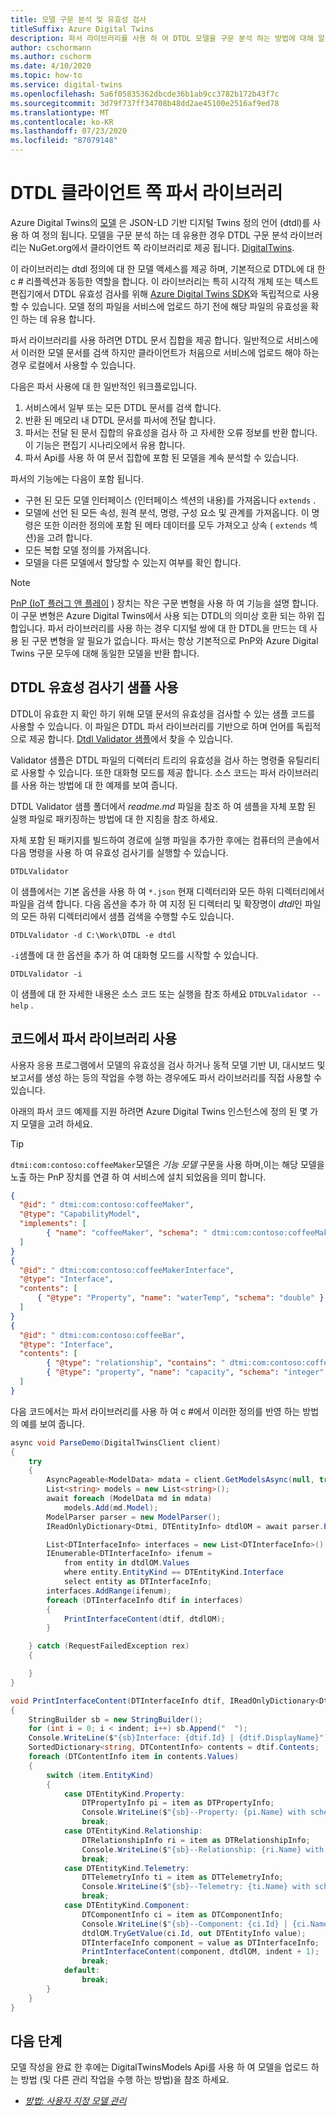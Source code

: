 ```yaml
---
title: 모델 구문 분석 및 유효성 검사
titleSuffix: Azure Digital Twins
description: 파서 라이브러리를 사용 하 여 DTDL 모델을 구문 분석 하는 방법에 대해 알아봅니다.
author: cschormann
ms.author: cschorm
ms.date: 4/10/2020
ms.topic: how-to
ms.service: digital-twins
ms.openlocfilehash: 5a6f05835362dbcde36b1ab9cc3782b172b43f7c
ms.sourcegitcommit: 3d79f737ff34708b48dd2ae45100e2516af9ed78
ms.translationtype: MT
ms.contentlocale: ko-KR
ms.lasthandoff: 07/23/2020
ms.locfileid: "87079148"
---
```

# <a name="dtdl-client-side-parser-library"></a>DTDL 클라이언트 쪽 파서 라이브러리

Azure Digital Twins의 [모델](concepts-models.md) 은 JSON-LD 기반 디지털 Twins 정의 언어 (dtdl)를 사용 하 여 정의 됩니다. 모델을 구문 분석 하는 데 유용한 경우 DTDL 구문 분석 라이브러리는 NuGet.org에서 클라이언트 쪽 라이브러리로 제공 됩니다. [DigitalTwins](https://nuget.org/packages/Microsoft.Azure.DigitalTwins.Parser/).

이 라이브러리는 dtdl 정의에 대 한 모델 액세스를 제공 하며, 기본적으로 DTDL에 대 한 c # 리플렉션과 동등한 역할을 합니다. 이 라이브러리는 특히 시각적 개체 또는 텍스트 편집기에서 DTDL 유효성 검사를 위해 [Azure Digital Twins SDK](how-to-use-apis-sdks.md)와 독립적으로 사용할 수 있습니다. 모델 정의 파일을 서비스에 업로드 하기 전에 해당 파일의 유효성을 확인 하는 데 유용 합니다.

파서 라이브러리를 사용 하려면 DTDL 문서 집합을 제공 합니다. 일반적으로 서비스에서 이러한 모델 문서를 검색 하지만 클라이언트가 처음으로 서비스에 업로드 해야 하는 경우 로컬에서 사용할 수 있습니다. 

다음은 파서 사용에 대 한 일반적인 워크플로입니다.
1. 서비스에서 일부 또는 모든 DTDL 문서를 검색 합니다.
2. 반환 된 메모리 내 DTDL 문서를 파서에 전달 합니다.
3. 파서는 전달 된 문서 집합의 유효성을 검사 하 고 자세한 오류 정보를 반환 합니다. 이 기능은 편집기 시나리오에서 유용 합니다.
4. 파서 Api를 사용 하 여 문서 집합에 포함 된 모델을 계속 분석할 수 있습니다. 

파서의 기능에는 다음이 포함 됩니다.
* 구현 된 모든 모델 인터페이스 (인터페이스 섹션의 내용)를 가져옵니다 `extends` .
* 모델에 선언 된 모든 속성, 원격 분석, 명령, 구성 요소 및 관계를 가져옵니다. 이 명령은 또한 이러한 정의에 포함 된 메타 데이터를 모두 가져오고 상속 ( `extends` 섹션)을 고려 합니다.
* 모든 복합 모델 정의를 가져옵니다.
* 모델을 다른 모델에서 할당할 수 있는지 여부를 확인 합니다.

> [!NOTE]
> [PnP (IoT 플러그 앤 플레이](../iot-pnp/overview-iot-plug-and-play.md) ) 장치는 작은 구문 변형을 사용 하 여 기능을 설명 합니다. 이 구문 변형은 Azure Digital Twins에서 사용 되는 DTDL의 의미상 호환 되는 하위 집합입니다. 파서 라이브러리를 사용 하는 경우 디지털 쌍에 대 한 DTDL을 만드는 데 사용 된 구문 변형을 알 필요가 없습니다. 파서는 항상 기본적으로 PnP와 Azure Digital Twins 구문 모두에 대해 동일한 모델을 반환 합니다.

## <a name="use-the-dtdl-validator-sample"></a>DTDL 유효성 검사기 샘플 사용

DTDL이 유효한 지 확인 하기 위해 모델 문서의 유효성을 검사할 수 있는 샘플 코드를 사용할 수 있습니다. 이 파일은 DTDL 파서 라이브러리를 기반으로 하며 언어를 독립적으로 제공 합니다. [Dtdl Validator 샘플](https://docs.microsoft.com/samples/azure-samples/dtdl-validator/dtdl-validator)에서 찾을 수 있습니다.

Validator 샘플은 DTDL 파일의 디렉터리 트리의 유효성을 검사 하는 명령줄 유틸리티로 사용할 수 있습니다. 또한 대화형 모드를 제공 합니다. 소스 코드는 파서 라이브러리를 사용 하는 방법에 대 한 예제를 보여 줍니다.

DTDL Validator 샘플 폴더에서 *readme.md* 파일을 참조 하 여 샘플을 자체 포함 된 실행 파일로 패키징하는 방법에 대 한 지침을 참조 하세요.

자체 포함 된 패키지를 빌드하여 경로에 실행 파일을 추가한 후에는 컴퓨터의 콘솔에서 다음 명령을 사용 하 여 유효성 검사기를 실행할 수 있습니다.

```cmd/sh
DTDLValidator
```

이 샘플에서는 기본 옵션을 사용 하 여 `*.json` 현재 디렉터리와 모든 하위 디렉터리에서 파일을 검색 합니다. 다음 옵션을 추가 하 여 지정 된 디렉터리 및 확장명이 *dtdl*인 파일의 모든 하위 디렉터리에서 샘플 검색을 수행할 수도 있습니다.

```cmd/sh
DTDLValidator -d C:\Work\DTDL -e dtdl 
```

`-i`샘플에 대 한 옵션을 추가 하 여 대화형 모드를 시작할 수 있습니다.

```cmd/sh
DTDLValidator -i
```

이 샘플에 대 한 자세한 내용은 소스 코드 또는 실행을 참조 하세요 `DTDLValidator --help` .

## <a name="use-the-parser-library-in-code"></a>코드에서 파서 라이브러리 사용

사용자 응용 프로그램에서 모델의 유효성을 검사 하거나 동적 모델 기반 UI, 대시보드 및 보고서를 생성 하는 등의 작업을 수행 하는 경우에도 파서 라이브러리를 직접 사용할 수 있습니다.

아래의 파서 코드 예제를 지원 하려면 Azure Digital Twins 인스턴스에 정의 된 몇 가지 모델을 고려 하세요.

> [!TIP] 
> `dtmi:com:contoso:coffeeMaker`모델은 *기능 모델* 구문을 사용 하며,이는 해당 모델을 노출 하는 PnP 장치를 연결 하 여 서비스에 설치 되었음을 의미 합니다.

```json
{
  "@id": " dtmi:com:contoso:coffeeMaker",
  "@type": "CapabilityModel",
  "implements": [
        { "name": "coffeeMaker", "schema": " dtmi:com:contoso:coffeeMakerInterface" }
  ]    
}
{
  "@id": " dtmi:com:contoso:coffeeMakerInterface",
  "@type": "Interface",
  "contents": [
      { "@type": "Property", "name": "waterTemp", "schema": "double" }  
  ]
}
{
  "@id": " dtmi:com:contoso:coffeeBar",
  "@type": "Interface",
  "contents": [
        { "@type": "relationship", "contains": " dtmi:com:contoso:coffeeMaker" },
        { "@type": "property", "name": "capacity", "schema": "integer" }
  ]    
}
```

다음 코드에서는 파서 라이브러리를 사용 하 여 c #에서 이러한 정의를 반영 하는 방법의 예를 보여 줍니다.

```csharp
async void ParseDemo(DigitalTwinsClient client)
{
    try
    {
        AsyncPageable<ModelData> mdata = client.GetModelsAsync(null, true);
        List<string> models = new List<string>();
        await foreach (ModelData md in mdata)
            models.Add(md.Model);
        ModelParser parser = new ModelParser();
        IReadOnlyDictionary<Dtmi, DTEntityInfo> dtdlOM = await parser.ParseAsync(models);

        List<DTInterfaceInfo> interfaces = new List<DTInterfaceInfo>();
        IEnumerable<DTInterfaceInfo> ifenum = 
            from entity in dtdlOM.Values
            where entity.EntityKind == DTEntityKind.Interface
            select entity as DTInterfaceInfo;
        interfaces.AddRange(ifenum);
        foreach (DTInterfaceInfo dtif in interfaces)
        {
            PrintInterfaceContent(dtif, dtdlOM);
        }

    } catch (RequestFailedException rex)
    {

    }
}

void PrintInterfaceContent(DTInterfaceInfo dtif, IReadOnlyDictionary<Dtmi, DTEntityInfo> dtdlOM, int indent=0)
{
    StringBuilder sb = new StringBuilder();
    for (int i = 0; i < indent; i++) sb.Append("  ");
    Console.WriteLine($"{sb}Interface: {dtif.Id} | {dtif.DisplayName}");
    SortedDictionary<string, DTContentInfo> contents = dtif.Contents;
    foreach (DTContentInfo item in contents.Values)
    {
        switch (item.EntityKind)
        {
            case DTEntityKind.Property:
                DTPropertyInfo pi = item as DTPropertyInfo;
                Console.WriteLine($"{sb}--Property: {pi.Name} with schema {pi.Schema}");
                break;
            case DTEntityKind.Relationship:
                DTRelationshipInfo ri = item as DTRelationshipInfo;
                Console.WriteLine($"{sb}--Relationship: {ri.Name} with target {ri.Target}");
                break;
            case DTEntityKind.Telemetry:
                DTTelemetryInfo ti = item as DTTelemetryInfo;
                Console.WriteLine($"{sb}--Telemetry: {ti.Name} with schema {ti.Schema}");
                break;
            case DTEntityKind.Component:
                DTComponentInfo ci = item as DTComponentInfo;
                Console.WriteLine($"{sb}--Component: {ci.Id} | {ci.Name}");
                dtdlOM.TryGetValue(ci.Id, out DTEntityInfo value);
                DTInterfaceInfo component = value as DTInterfaceInfo;
                PrintInterfaceContent(component, dtdlOM, indent + 1);
                break;
            default:
                break;
        }
    }
}
```

## <a name="next-steps"></a>다음 단계

모델 작성을 완료 한 후에는 DigitalTwinsModels Api를 사용 하 여 모델을 업로드 하는 방법 (및 다른 관리 작업을 수행 하는 방법)을 참조 하세요.
* [*방법: 사용자 지정 모델 관리*](how-to-manage-model.md)